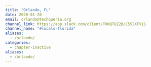 ```yaml
---
title: "Orlando, FL"
date: 2020-01-20
email: orlando@techqueria.org
channel_link: https://app.slack.com/client/T0KQTUZ2B/C55JXFV1S
channel_name: "#locals-florida"
aliases:
  - /orlando/
categories:
  - chapter-inactive
aliases:
  - /orlando/
---
```

